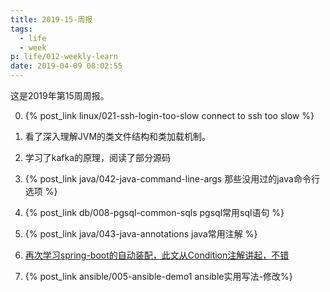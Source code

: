 ```yaml
---
title: 2019-15-周报
tags:
  - life
  - week
p: life/012-weekly-learn
date: 2019-04-09 08:02:55
---
```


这是2019年第15周周报。

0. {% post_link linux/021-ssh-login-too-slow connect to ssh too slow %}

1. 看了深入理解JVM的类文件结构和类加载机制。

2. 学习了kafka的原理，阅读了部分源码

3. {% post_link java/042-java-command-line-args 那些没用过的java命令行选项 %}

4. {% post_link db/008-pgsql-common-sqls pgsql常用sql语句 %}

5. {% post_link java/043-java-annotations java常用注解 %}

6. [再次学习spring-boot的自动装配，此文从Condition注解讲起，不错](https://www.jianshu.com/p/7e0f67bf3213)

7. {% post_link ansible/005-ansible-demo1 ansible实用写法-修改%}


